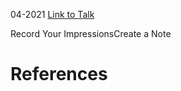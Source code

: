

04-2021
[Link to Talk](https://www.churchofjesuschrist.org/study/general-conference/2021/04/saturday-morning-session?lang=eng)

Record Your ImpressionsCreate a Note

# References
